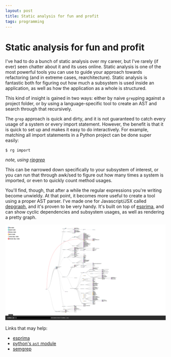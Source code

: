 ```yaml
---
layout: post
title: Static analysis for fun and profit
tags: programming
---
```


# Static analysis for fun and profit

I've had to do a bunch of static analysis over my career, but I've rarely (if ever)
seen chatter about it and its uses online. Static analysis is one of the most
powerful tools you can use to guide your approach towards refactoring (and in
extreme cases, rearchitecture). Static analysis is fantastic both for figuring
out how much a subsystem is used inside an application, as well as how the
application as a whole is structured.

This kind of insight is gained in two ways: either by naive `grep`ping against
a project folder, or by using a language-specific tool to create an AST and search
through that recursively.

The `grep` approach is quick and dirty, and it is not guaranteed to catch every
usage of a system or every import statement. However, the benefit is that it is
quick to set up and makes it easy to do interactively. For example, matching all
import statements in a Python project can be done super easily:

```
$ rg import
```
*note, using [ripgrep](https://github.com/BurntSushi/ripgrep)*

This can be narrowed down specifically to your subsystem of interest, or you can
run that through awk/sed to figure out how many times a system is imported, or even
to quickly count method usages.

You'll find, though, that after a while the regular expressions you're writing
become unwieldy. At that point, it becomes more useful to create a tool using a
proper AST parser. I've made one for Javascript/JSX called [depgraph](https://github.com/pkage/depgraph),
and it's proven to be very handy. It's built on top of [esprima](https://npm.im/esprima),
and can show cyclic dependencies and subsystem usages, as well as rendering a pretty graph.

![depgraph](/img/depgraph.png)

Links that may help:

 - [esprima](https://npm.im/esprima)
 - [python's `ast` module](https://https://docs.python.org/3/library/ast.html)
 - [semgrep](https://github.com/returntocorp/semgrep)



